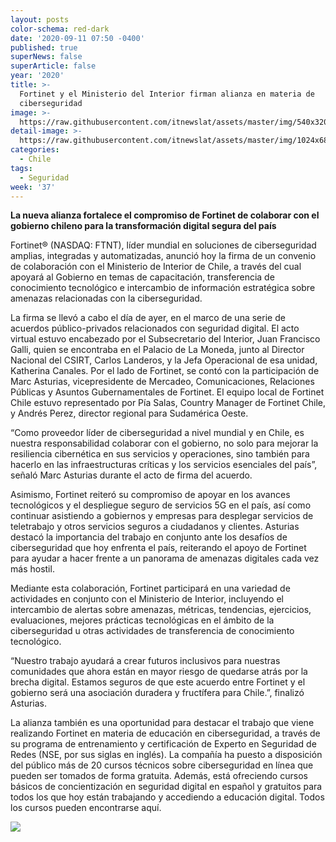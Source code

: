 ```yaml
---
layout: posts
color-schema: red-dark
date: '2020-09-11 07:50 -0400'
published: true
superNews: false
superArticle: false
year: '2020'
title: >-
  Fortinet y el Ministerio del Interior firman alianza en materia de
  ciberseguridad 
image: >-
  https://raw.githubusercontent.com/itnewslat/assets/master/img/540x320/Marc-Asturias-p.jpg
detail-image: >-
  https://raw.githubusercontent.com/itnewslat/assets/master/img/1024x680/Marc-Asturias-g.jpg
categories:
  - Chile
tags:
  - Seguridad
week: '37'
---
```

**La nueva alianza fortalece el compromiso de Fortinet de colaborar con el gobierno chileno para la transformación digital segura del país**

Fortinet® (NASDAQ: FTNT), líder mundial en soluciones de ciberseguridad amplias, integradas y automatizadas, anunció hoy la firma de un convenio de colaboración con el Ministerio de Interior de Chile, a través del cual apoyará al Gobierno en temas de capacitación, transferencia de conocimiento tecnológico e intercambio de información estratégica sobre amenazas relacionadas con la ciberseguridad. 

La firma se llevó a cabo el día de ayer, en el marco de una serie de acuerdos público-privados relacionados con seguridad digital. El acto virtual estuvo encabezado por el Subsecretario del Interior, Juan Francisco Galli, quien se encontraba en el Palacio de La Moneda, junto al Director Nacional del CSIRT, Carlos Landeros, y la Jefa Operacional de esa unidad, Katherina Canales. Por el lado de Fortinet, se contó con la participación de Marc Asturias, vicepresidente de Mercadeo, Comunicaciones, Relaciones Públicas y Asuntos Gubernamentales de Fortinet. El equipo local de Fortinet Chile estuvo representado por Pía Salas, Country Manager de Fortinet Chile, y Andrés Perez, director regional para Sudamérica Oeste.  

“Como proveedor líder de ciberseguridad a nivel mundial y en Chile, es nuestra responsabilidad colaborar con el gobierno, no solo para mejorar la resiliencia cibernética en sus servicios y operaciones, sino también para hacerlo en las infraestructuras críticas y los servicios esenciales del país”, señaló Marc Asturias durante el acto de firma del acuerdo.

Asimismo, Fortinet reiteró su compromiso de apoyar en los avances tecnológicos y el despliegue seguro de servicios 5G en el país, así como continuar asistiendo a gobiernos y empresas para desplegar servicios de teletrabajo y otros servicios seguros a ciudadanos y clientes. Asturias destacó la importancia del trabajo en conjunto ante los desafíos de ciberseguridad que hoy enfrenta el país, reiterando el apoyo de Fortinet para ayudar a hacer frente a un panorama de amenazas digitales cada vez más hostil.

Mediante esta colaboración, Fortinet participará en una variedad de actividades en conjunto con el Ministerio de Interior, incluyendo el intercambio de alertas sobre amenazas, métricas, tendencias, ejercicios, evaluaciones, mejores prácticas tecnológicas en el ámbito de la ciberseguridad u otras actividades de transferencia de conocimiento tecnológico.  

“Nuestro trabajo ayudará a crear futuros inclusivos para nuestras comunidades que ahora están en mayor riesgo de quedarse atrás por la brecha digital. Estamos seguros de que este acuerdo entre Fortinet y el gobierno será una asociación duradera y fructífera para Chile.”, finalizó Asturias.  

La alianza también es una oportunidad para destacar el trabajo que viene realizando Fortinet en materia de educación en ciberseguridad, a través de su programa de entrenamiento y certificación de Experto en Seguridad de Redes (NSE, por sus siglas en inglés). La compañía ha puesto a disposición del público más de 20 cursos técnicos sobre ciberseguridad en línea que pueden ser tomados de forma gratuita. Además, está ofreciendo cursos básicos de concientización en seguridad digital en español y gratuitos para todos los que hoy están trabajando y accediendo a educación digital. Todos los cursos pueden encontrarse aquí.  

<img src="https://tracker.metricool.com/c3po.jpg?hash=56f88a41e39ab42c063cc51676587a04"/>